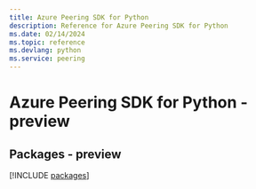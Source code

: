 ```yaml
---
title: Azure Peering SDK for Python
description: Reference for Azure Peering SDK for Python
ms.date: 02/14/2024
ms.topic: reference
ms.devlang: python
ms.service: peering
---
```

# Azure Peering SDK for Python - preview
## Packages - preview
[!INCLUDE [packages](peering-index.md)]